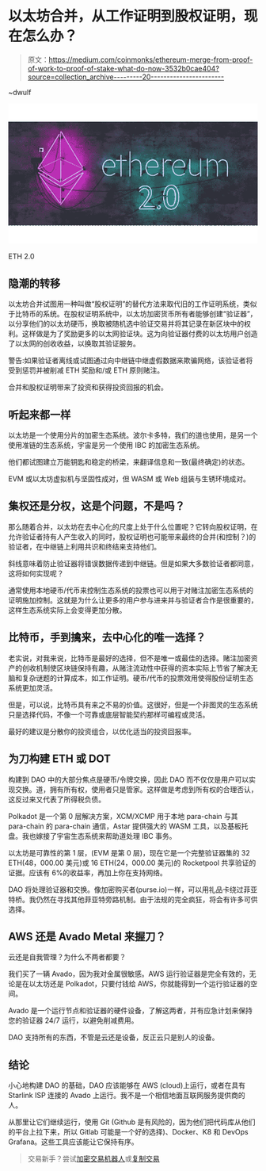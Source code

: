 # 以太坊合并，从工作证明到股权证明，现在怎么办？

> 原文：<https://medium.com/coinmonks/ethereum-merge-from-proof-of-work-to-proof-of-stake-what-do-now-3532b0cae404?source=collection_archive---------20----------------------->

~dwulf

![](img/d3d067cd2ce63f3926e1a9e64d7ef583.png)

ETH 2.0

## **隐潮的转移**

以太坊合并试图用一种叫做“股权证明”的替代方法来取代旧的工作证明系统，类似于比特币的系统。在股权证明系统中，以太坊加密货币所有者能够创建“验证器”，以分享他们的以太坊硬币，换取被随机选中验证交易并将其记录在新区块中的权利。这样做是为了奖励更多的以太网验证块。这为向验证器付费的以太坊用户创造了以太网的创收收益，以换取其验证服务。

警告:如果验证者离线或试图通过向中继链中继虚假数据来欺骗网络，该验证者将受到惩罚并被削减 ETH 奖励和/或 ETH 原则赌注。

合并和股权证明带来了投资和获得投资回报的机会。

## **听起来都一样**

以太坊是一个使用分片的加密生态系统。波尔卡多特，我们的道也使用，是另一个使用准链的生态系统，宇宙是另一个使用 IBC 的加密生态系统。

他们都试图建立万能钥匙和稳定的桥梁，来翻译信息和一致(最终确定)的状态。

EVM 或以太坊虚拟机与坚固性成对，但 WASM 或 Web 组装与生锈环境成对。

## **集权还是分权，这是个问题，不是吗？**

那么随着合并，以太坊在去中心化的尺度上处于什么位置呢？它转向股权证明，在允许验证者持有人产生收入的同时，股权证明也可能带来最终的合并(和控制？)的验证者，在中继链上利用共识和终结来支持他们。

斜线意味着防止验证器将错误数据传递到中继链。但是如果大多数验证者都同意，这将如何实现呢？

通常使用本地硬币/代币来控制生态系统的投票也可以用于对赌注加密生态系统的证明施加控制。这就是为什么让更多的用户参与进来并与验证者合作是很重要的，这样生态系统实际上会变得更加分散。

## **比特币，手到擒来，去中心化的唯一选择？**

老实说，对我来说，比特币是最好的选择，但不是唯一或最佳的选择。赌注加密资产的创收机制使区块链保持有趣，从赌注流动性中获得的资本实际上节省了解决无脑和复杂谜题的计算成本，如工作证明。硬币/代币的投票效用使得股份证明生态系统更加灵活。

但是，可以说，比特币具有来之不易的价值。这很好，但是一个非图灵的生态系统只是选择代码，不像一个可靠或底层智能契约那样可编程或灵活。

最好的建议是分散你的投资组合，以优化适当的投资回报率。

## **为刀构建 ETH 或 DOT**

构建到 DAO 中的大部分焦点是硬币/令牌交换，因此 DAO 而不仅仅是用户可以实现交换。道，拥有所有权，使用者只是管家。这样做是考虑到所有权的合理否认，这反过来又代表了所得税负债。

Polkadot 是一个第 0 层解决方案，XCM/XCMP 用于本地 para-chain 与其 para-chain 的 para-chain 通信，Astar 提供强大的 WASM 工具，以及基板托盘。我也嫁接了宇宙生态系统来帮助道处理 IBC 事务。

以太坊是可靠性的第 1 层，(EVM 是第 0 层)，现在它是一个完整验证器集的 32 ETH(48，000.00 美元)或 16 ETH(24，000.00 美元)的 Rocketpool 共享验证的证据。应该有 6%的收益率，再加上你在支持网络。

DAO 将处理验证器和交换。像加密购买者(purse.io)一样，可以用礼品卡绕过菲亚特桥。我仍然在寻找其他菲亚特旁路机制。由于法规的完全疯狂，将会有许多可供选择。

## **AWS 还是 Avado Metal 来握刀？**

云还是自我管理？为什么不两者都要？

我们买了一辆 Avado，因为我对金属很敏感。AWS 运行验证器是完全有效的，无论是在以太坊还是 Polkadot，只要付钱给 AWS，你就能得到一个运行验证器的空间。

Avado 是一个运行节点和验证器的硬件设备，了解这两者，并有应急计划来保持您的验证器 24/7 运行，以避免削减费用。

DAO 支持所有的东西，不管是云还是设备，反正云只是别人的设备。

## **结论**

小心地构建 DAO 的基础，DAO 应该能够在 AWS (cloud)上运行，或者在具有 Starlink ISP 连接的 Avado 上运行。我不是一个相信地面互联网服务提供商的人。

从那里让它们继续运行，使用 Git (Github 是有风险的，因为他们把代码库从他们的平台上拉下来，所以 Gitlab 可能是一个好的选择)、Docker、K8 和 DevOps Grafana。这些工具应该能让它保持有序。

> 交易新手？尝试[加密交易机器人](/coinmonks/crypto-trading-bot-c2ffce8acb2a)或[复制交易](/coinmonks/top-10-crypto-copy-trading-platforms-for-beginners-d0c37c7d698c)